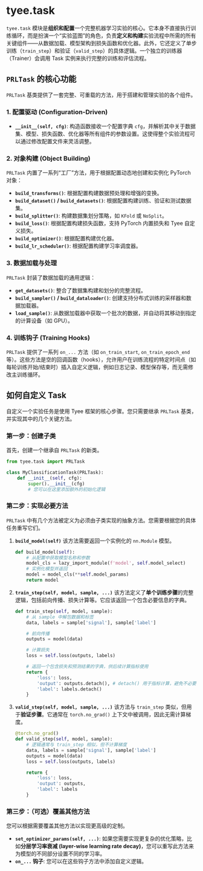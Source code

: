 # tyee.task 

`tyee.task` 模块是**组织和配置**一个完整机器学习实验的核心。它本身不直接执行训练循环，而是扮演一个“实验蓝图”的角色，负责**定义和构建**实验流程中所需的所有关键组件——从数据加载、模型架构到损失函数和优化器。此外，它还定义了单步训练（`train_step`）和验证（`valid_step`）的具体逻辑。一个独立的训练器（Trainer）会调用 Task 实例来执行完整的训练和评估流程。

## `PRLTask` 的核心功能

`PRLTask` 基类提供了一套完整、可重载的方法，用于搭建和管理实验的各个组件。

### 1. 配置驱动 (Configuration-Driven)

- **`__init__(self, cfg)`**: 构造函数接收一个配置字典 `cfg`，并解析其中关于数据集、模型、损失函数、优化器等所有组件的参数设置。这使得整个实验流程可以通过修改配置文件来灵活调整。

### 2. 对象构建 (Object Building)

`PRLTask` 内置了一系列“工厂”方法，用于根据配置动态地创建和实例化 PyTorch 对象：

- **`build_transforms()`**: 根据配置构建数据预处理和增强的变换。
- **`build_dataset()` / `build_datasets()`**: 根据配置构建训练、验证和测试数据集。
- **`build_splitter()`**: 构建数据集划分策略，如 `KFold` 或 `NoSplit`。
- **`build_loss()`**: 根据配置构建损失函数，支持 PyTorch 内置损失和 Tyee 自定义损失。
- **`build_optimizer()`**: 根据配置构建优化器。
- **`build_lr_scheduler()`**: 根据配置构建学习率调度器。

### 3. 数据加载与处理

`PRLTask` 封装了数据加载的通用逻辑：

- **`get_datasets()`**: 整合了数据集构建和划分的完整流程。
- **`build_sampler()` / `build_dataloader()`**: 创建支持分布式训练的采样器和数据加载器。
- **`load_sample()`**: 从数据加载器中获取一个批次的数据，并自动将其移动到指定的计算设备（如 GPU）。

### 4. 训练钩子 (Training Hooks)

`PRLTask` 提供了一系列 `on_...` 方法（如 `on_train_start`, `on_train_epoch_end` 等）。这些方法是空的回调函数（hooks），允许用户在训练流程的特定时间点（如每轮训练开始/结束时）插入自定义逻辑，例如日志记录、模型保存等，而无需修改主训练循环。

## 如何自定义 Task

自定义一个实验任务是使用 Tyee 框架的核心步骤。您只需要继承 `PRLTask` 基类，并实现其中的几个关键方法。

### 第一步：创建子类

首先，创建一个继承自 `PRLTask` 的新类。

```python
from tyee.task import PRLTask

class MyClassificationTask(PRLTask):
    def __init__(self, cfg):
        super().__init__(cfg)
        # 您可以在这里添加额外的初始化逻辑
```

### 第二步：实现必要方法

`PRLTask` 中有几个方法被定义为必须由子类实现的抽象方法。您需要根据您的具体任务重写它们。

1. **`build_model(self)`** 该方法需要返回一个实例化的 `nn.Module` 模型。

   ```python
   def build_model(self):
       # 从配置中获取模型名称和参数
       model_cls = lazy_import_module(f'model', self.model_select)
       # 实例化模型并返回
       model = model_cls(**self.model_params)
       return model
   ```

2. **`train_step(self, model, sample, ...)`** 该方法定义了**单个训练步骤**的完整逻辑，包括前向传播、损失计算等。它应该返回一个包含必要信息的字典。

   ```python
   def train_step(self, model, sample):
       # 从 sample 中解包数据和标签
       data, labels = sample['signal'], sample['label']
   
       # 前向传播
       outputs = model(data)
   
       # 计算损失
       loss = self.loss(outputs, labels)
   
       # 返回一个包含损失和预测结果的字典，供后续计算指标使用
       return {
           'loss': loss,
           'output': outputs.detach(), # detach() 用于指标计算，避免不必要的梯度信息
           'label': labels.detach()
       }
   ```

3. **`valid_step(self, model, sample, ...)`** 该方法与 `train_step` 类似，但用于**验证步骤**。它通常在 `torch.no_grad()` 上下文中被调用，因此无需计算梯度。

   ```python
   @torch.no_grad()
   def valid_step(self, model, sample):
       # 逻辑通常与 train_step 相似，但不计算梯度
       data, labels = sample['signal'], sample['label']
       outputs = model(data)
       loss = self.loss(outputs, labels)
   
       return {
           'loss': loss,
           'output': outputs,
           'label': labels
       }
   ```

### 第三步：（可选）覆盖其他方法

您可以根据需要覆盖其他方法以实现更高级的定制。

- **`set_optimizer_params(self, ...)`**: 如果您需要实现更复杂的优化策略，比如**分层学习率衰减 (layer-wise learning rate decay)**，您可以重写此方法来为模型的不同部分设置不同的学习率。
- **`on_...` 钩子**: 您可以在这些钩子方法中添加自定义逻辑。